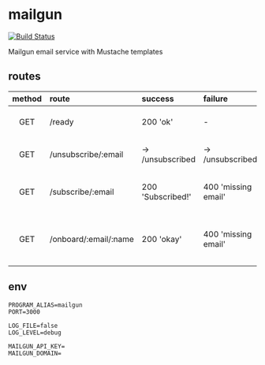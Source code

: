 # mailgun

[![Build Status](https://travis-ci.org/multiplio/mailgun.svg?branch=master)](https://travis-ci.org/multiplio/mailgun)

Mailgun email service with Mustache templates

## routes

| method | route | success | failure | comment | validated |
|:---:|:---|:---|:---|---:| :---: |
| GET | /ready | 200 'ok' | - | kubernetes ready probe | - |
| GET | /unsubscribe/:email | -> /unsubscribed | -> /unsubscribed | remove email from all lists | yes |
| GET | /subscribe/:email | 200 'Subscribed!' | 400 'missing email' | add email to subscribed list | yes |
| GET | /onboard/:email/:name | 200 'okay' | 400 'missing email' | send onboard to :email + subscribe to lists | **no** |

## env

```
PROGRAM_ALIAS=mailgun
PORT=3000

LOG_FILE=false
LOG_LEVEL=debug

MAILGUN_API_KEY=
MAILGUN_DOMAIN=
```

